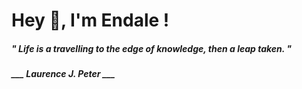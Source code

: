 <h1 title="head"> Hey 👋, I'm Endale !</h1>

**<h5><i>" Life is a travelling to the edge of knowledge, then a leap taken. "</i></h5>**

*<b>___ Laurence J. Peter ___</b>*
